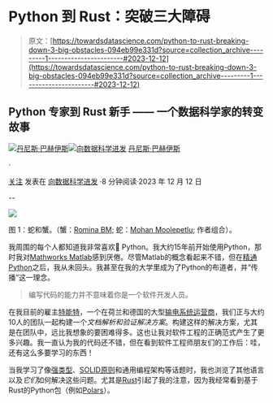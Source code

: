 # Python 到 Rust：突破三大障碍

> 原文：[https://towardsdatascience.com/python-to-rust-breaking-down-3-big-obstacles-094eb99e331d?source=collection_archive---------1-----------------------#2023-12-12](https://towardsdatascience.com/python-to-rust-breaking-down-3-big-obstacles-094eb99e331d?source=collection_archive---------1-----------------------#2023-12-12)

## Python 专家到 Rust 新手 —— 一个数据科学家的转变故事

[](https://dennisbakhuis.medium.com/?source=post_page-----094eb99e331d--------------------------------)[![丹尼斯·巴赫伊斯](../Images/4dc6dca031cdedbb044a1d0a6b142186.png)](https://dennisbakhuis.medium.com/?source=post_page-----094eb99e331d--------------------------------)[](https://towardsdatascience.com/?source=post_page-----094eb99e331d--------------------------------)[![向数据科学进发](../Images/a6ff2676ffcc0c7aad8aaf1d79379785.png)](https://towardsdatascience.com/?source=post_page-----094eb99e331d--------------------------------) [丹尼斯·巴赫伊斯](https://dennisbakhuis.medium.com/?source=post_page-----094eb99e331d--------------------------------)

·

[关注](https://medium.com/m/signin?actionUrl=https%3A%2F%2Fmedium.com%2F_%2Fsubscribe%2Fuser%2F5b8617eb89bb&operation=register&redirect=https%3A%2F%2Ftowardsdatascience.com%2Fpython-to-rust-breaking-down-3-big-obstacles-094eb99e331d&user=Dennis+Bakhuis&userId=5b8617eb89bb&source=post_page-5b8617eb89bb----094eb99e331d---------------------post_header-----------) 发表在 [向数据科学进发](https://towardsdatascience.com/?source=post_page-----094eb99e331d--------------------------------) ·8 分钟阅读·2023 年 12 月 12 日[](https://medium.com/m/signin?actionUrl=https%3A%2F%2Fmedium.com%2F_%2Fvote%2Ftowards-data-science%2F094eb99e331d&operation=register&redirect=https%3A%2F%2Ftowardsdatascience.com%2Fpython-to-rust-breaking-down-3-big-obstacles-094eb99e331d&user=Dennis+Bakhuis&userId=5b8617eb89bb&source=-----094eb99e331d---------------------clap_footer-----------)

--

[](https://medium.com/m/signin?actionUrl=https%3A%2F%2Fmedium.com%2F_%2Fbookmark%2Fp%2F094eb99e331d&operation=register&redirect=https%3A%2F%2Ftowardsdatascience.com%2Fpython-to-rust-breaking-down-3-big-obstacles-094eb99e331d&source=-----094eb99e331d---------------------bookmark_footer-----------)![](../Images/2c60e597f6041cb1288d3e3032c05b6f.png)

图 1：蛇和蟹。（蟹：[Romina BM](https://unsplash.com/photos/a-group-of-red-mushrooms-ZWrsjySNfxY); 蛇：[Mohan Moolepetlu](https://unsplash.com/photos/close-up-photo-of-brown-and-gray-snake-VUr5nmC1IM4); 作者组合）。

我周围的每个人都知道我非常喜欢🐍 Python。我大约15年前开始使用Python，那时我对[Mathworks Matlab](https://www.mathworks.com/products/matlab.html)感到厌倦。尽管Matlab的概念看起来不错，但在[精通Python](https://medium.com/towards-data-science/master-python-in-10-minutes-a-day-ac32996b5ded)之后，我从未回头。我甚至在我的大学里成为了Python的布道者，并“传播”这一理念。

> 编写代码的能力并不意味着你是一个软件开发人员。

在我目前的雇主[特能特](https://www.tennet.eu/)，一个在荷兰和德国的大型[输电系统运营商](https://en.wikipedia.org/wiki/Transmission_system_operator)，我们正与大约10人的团队一起构建一个*文档解析和验证解决方案*。构建这样的解决方案，尤其是在团队中，远比我想象的要困难得多。这也让我对软件工程的正确范式产生了更多兴趣。我一直认为我的代码还不错，但在看到软件工程师朋友们的工作后：哇，还有这么多要学习的东西！

当我学习了像[强类型](https://en.wikipedia.org/wiki/Strong_and_weak_typing)、[SOLID原则](https://en.wikipedia.org/wiki/SOLID)和通用编程架构等话题时，我也浏览了其他语言以及*它们*如何解决这些问题。尤其是[Rust](https://www.rust-lang.org)引起了我的注意，因为我经常看到基于Rust的Python包（例如[Polars](https://pola.rs/)）。
